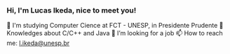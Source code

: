 ### Hi, I'm Lucas Ikeda, nice to meet you!

🔭 I'm studying Computer Cience at FCT - UNESP, in Presidente Prudente
🌱 Knowledges about C/C++ and Java
🤔 I’m looking for a job
📫 How to reach me: l.ikeda@unesp.br
